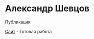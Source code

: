 

# Александр Шевцов
Публикация

[Сайт](https://favoritte.github.io/github/ "Мой первый сайт") - Готовая работа
